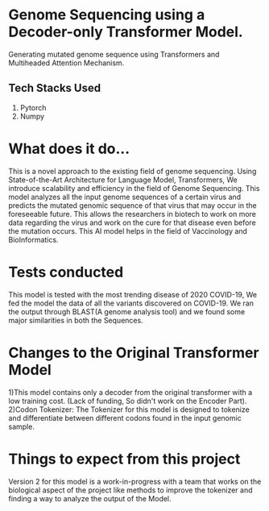 # Genome Sequencing using a Decoder-only Transformer Model.

Generating mutated genome sequence using Transformers and Multiheaded Attention Mechanism.

## Tech Stacks Used
1. Pytorch
2. Numpy

# What does it do...

This is a novel approach to the existing field of genome sequencing. Using State-of-the-Art Architecture for Language Model, Transformers, We introduce scalability and efficiency in the field of Genome Sequencing.
This model analyzes all the input genome sequences of a certain virus and predicts the mutated genomic sequence of that virus that may occur in the foreseeable future. This allows the researchers in biotech to work on more data regarding the virus and work on the cure for that disease even before the mutation occurs. This AI model helps in the field of Vaccinology and BioInformatics.

# Tests conducted

This model is tested with the most trending disease of 2020 COVID-19, We fed the model the data of all the variants discovered on COVID-19. We ran the output through BLAST(A genome analysis tool) and we found some major similarities in both the Sequences.

# Changes to the Original Transformer Model

1)This model contains only a decoder from the original transformer with a low training cost. (Lack of funding, So didn't work on the Encoder Part).
2)Codon Tokenizer: The Tokenizer for this model is designed to tokenize and differentiate between different codons found in the input genomic sample.

# Things to expect from this project

Version 2 for this model is a work-in-progress with a team that works on the biological aspect of the project like methods to improve the tokenizer and finding a way to analyze the output of the Model.
